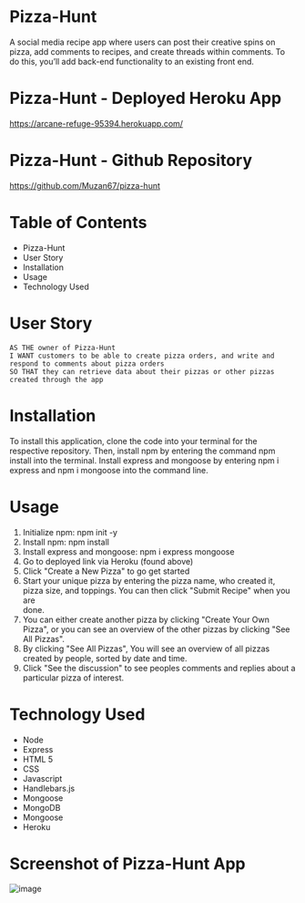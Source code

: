 # Pizza-Hunt

A social media recipe app where users can post their creative spins on pizza, add comments to recipes, and create threads within comments. To do this, you’ll add back-end functionality to an existing front end.

# Pizza-Hunt - Deployed Heroku App

https://arcane-refuge-95394.herokuapp.com/

# Pizza-Hunt - Github Repository

https://github.com/Muzan67/pizza-hunt

# Table of Contents

- Pizza-Hunt
- User Story
- Installation
- Usage
- Technology Used

# User Story

```
AS THE owner of Pizza-Hunt
I WANT customers to be able to create pizza orders, and write and respond to comments about pizza orders
SO THAT they can retrieve data about their pizzas or other pizzas created through the app
```

# Installation

To install this application, clone the code into your terminal for the respective repository.
Then, install npm by entering the command npm install into the terminal.
Install express and mongoose by entering npm i express and npm i mongoose into the command line.

# Usage

1. Initialize npm: npm init -y
2. Install npm: npm install
3. Install express and mongoose: npm i express mongoose
4. Go to deployed link via Heroku (found above)
5. Click "Create a New Pizza" to go get started
6. Start your unique pizza by entering the pizza name, who created it, pizza size, and toppings. You can then click "Submit Recipe" when you are  
   done.
7. You can either create another pizza by clicking "Create Your Own Pizza", or you can see an overview of the other pizzas
   by clicking "See All Pizzas".
8. By clicking "See All Pizzas", You will see an overview of all pizzas created by people, sorted by date and time.
9. Click "See the discussion" to see peoples comments and replies about a particular pizza of interest.

# Technology Used

- Node
- Express
- HTML 5
- CSS
- Javascript
- Handlebars.js
- Mongoose
- MongoDB
- Mongoose
- Heroku

# Screenshot of Pizza-Hunt App

![image](https://user-images.githubusercontent.com/102841726/184269270-2b62b4ca-fc60-4cd2-84db-a1ccd50068b4.png)
